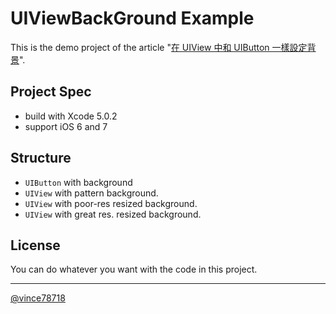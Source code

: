 # UIViewBackGround Example

This is the demo project of the article "[在 UIView 中和 UIButton 一樣設定背景](http://kumayast.blogspot.com/2013/11/uiview-resizable-background.html)".

## Project Spec

* build with Xcode 5.0.2
* support iOS 6 and 7

## Structure

* `UIButton` with background
* `UIView` with pattern background.
* `UIView` with poor-res resized background.
* `UIView` with great res. resized background.

## License

You can do whatever you want with the code in this project.

-------

[@vince78718](https://twitter.com/vince78718)

